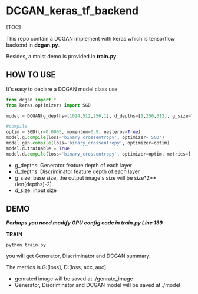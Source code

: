 # DCGAN_keras_tf_backend

[TOC]

This repo contain a DCGAN implement with keras which is tensorflow backend in **dcgan.py**. 

Besides, a mnist demo is provided in **train.py**.



## HOW TO USE

It's easy to declare a DCGAN model class use

```python
from dcgan import *
from keras.optimizers import SGD 

model = DCGAN(g_depths=[1024,512,256,1], d_depths=[1,256,512], g_size=7, d_size=28)

#compile
optim = SGD(lr=0.0005, momentum=0.9, nesterov=True)
model.g.compile(loss='binary_crossentropy', optimizer='SGD')
model.gan.compile(loss='binary_crossentropy', optimizer=optim) 
model.d.trainable = True
model.d.compile(loss='binary_crossentropy', optimizer=optim, metrics=['acc',auc])
```

* g_depths: Generator feature depth of each layer
* d_depths: Discriminator feature depth of each layer
* g_size: base size, the output image's size will be size*2**(len(depths)-2)
* d_size: input size



## DEMO

***Perhaps you need modify GPU config code in train.py Line 139***

**TRAIN**

```shell
python train.py
```

you will get Generator, Discriminator and DCGAN summary.

The metrics is G:[loss], D:[loss, acc, auc]

* genrated image will be saved at ./genrate_image
* Generator, Discriminator and DCGAN model will be saved at ./model

